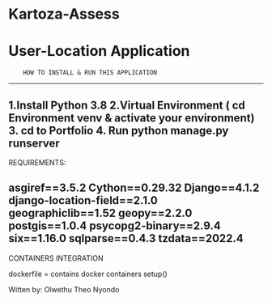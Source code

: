 # Kartoza-Assess 
# User-Location Application


		HOW TO INSTALL & RUN THIS APPLICATION
----------------------------------------------------
1.Install Python 3.8 
2.Virtual Environment ( cd Environment venv & activate your environment)
3. cd to Portfolio
4. Run python manage.py runserver
----------------------------------------------------

REQUIREMENTS:

asgiref==3.5.2
Cython==0.29.32
Django==4.1.2
django-location-field==2.1.0
geographiclib==1.52
geopy==2.2.0
postgis==1.0.4
psycopg2-binary==2.9.4
six==1.16.0
sqlparse==0.4.3
tzdata==2022.4
-----------------------------------------------------

CONTAINERS INTEGRATION

dockerfile = contains docker containers setup()



Witten by: Olwethu Theo Nyondo
